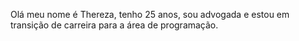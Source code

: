 Olá meu nome é Thereza, tenho 25 anos, sou advogada e estou em transição de carreira para a área de programação.